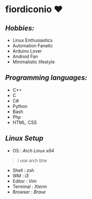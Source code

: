 # **fiordiconio** ❤️

## *Hobbies:*
- Linux Enthusiastics 
- Automation Fanatic 
- Arduino Lover 
- Android Fan
- Minimalistic lifestyle

## *Programming languages:*
- C++
- C
- C#
- Python
- Bash
- Php
- HTML, CSS

<!-- to add work and to optimize everything -->
## *Linux Setup*
- OS : *Arch Linux x64*
> i use arch btw
- Shell : *zsh*
- WM : *i3*
- Editor : *Vim*
- Terminal : *Xterm*
- Browser : *Brave*
